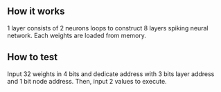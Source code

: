 <!---

This file is used to generate your project datasheet. Please fill in the information below and delete any unused
sections.

You can also include images in this folder and reference them in the markdown. Each image must be less than
512 kb in size, and the combined size of all images must be less than 1 MB.
-->

## How it works

1 layer consists of 2 neurons loops to construct 8 layers spiking neural network. Each weights are loaded from memory.

## How to test

Input 32 weights in 4 bits and dedicate address with 3 bits layer address and 1 bit node address. Then, input 2 values to execute.